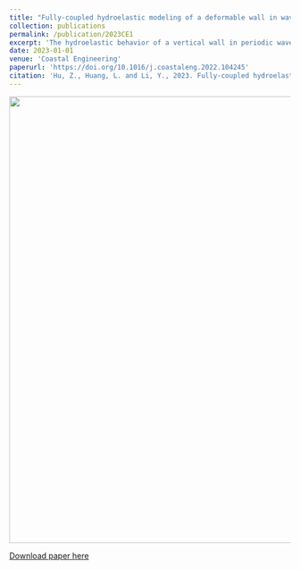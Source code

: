 ```yaml
---
title: "Fully-coupled hydroelastic modeling of a deformable wall in waves"
collection: publications
permalink: /publication/2023CE1
excerpt: 'The hydroelastic behavior of a vertical wall in periodic waves is investigated using a fully-coupled computational fluid dynamics (CFD) and computational solid mechanics (CSM) model.'
date: 2023-01-01
venue: 'Coastal Engineering'
paperurl: 'https://doi.org/10.1016/j.coastaleng.2022.104245'
citation: 'Hu, Z., Huang, L. and Li, Y., 2023. Fully-coupled hydroelastic modeling of a deformable wall in waves. <i>Coast. Eng.</i>, 179: 104245.'
---
```

<div align=center><img src="http://huzhengyu.github.io/images/2023CE1.jpg" width = 800></div>

[Download paper here](http://huzhengyu.github.io/files/2023CE1.pdf)